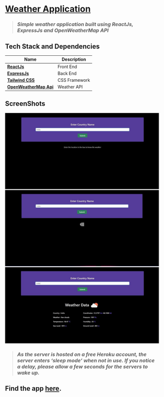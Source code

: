 # [Weather Application](https://weather-app-28.netlify.app/)

> ### _Simple weather application built using ReactJs, ExpressJs and OpenWeatherMap API_

## Tech Stack and Dependencies

| Name                                                     | Description   |
| -------------------------------------------------------- | ------------- |
| **[ReactJs](https://reactjs.org)**                       | Front End     |
| **[ExpressJs](https://expressjs.com)**                   | Back End      |
| **[Tailwind CSS](https://tailwindcss.com/)**             | CSS Framework |
| **[OpenWeatherMap Api](https://openweathermap.org/api)** | Weather API   |

## ScreenShots

![](output/weatherdata.jpeg)
![](output/load.jpeg)
![](output/name.jpeg)

<!-- <img src = "/output/name.jpg"><br>rb!?&S(pd8Wd53Y
<img src = "/output/load.jpg"><br>
<img src = "/output/weatherdata.jpg"><br> -->

> ### _As the server is hosted on a free Heroku account, the server enters ‘sleep mode’ when not in use. If you notice a delay, please allow a few seconds for the servers to wake up._

## Find the app [here](https://weather-app-28.netlify.app/).
